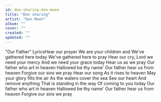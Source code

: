 ```yaml
---
id: don-sharing-don-moen
title: "Don sharing"
artist: "Don Moen"
album: ""
cover: ""
created: ""
updated: ""
---
```


"Our Father" LyricsHear our prayer
We are your children and
We've gathered here today
We've gathered here to pray
Hear our cry, Lord we need your mercy
And we need your grace today
Hear us as we pray
Our father who art in heaven
Hallowed be thy name'
Our father hear us from heaven
Forgive our sins we pray
Hear our song
As it rises to heaven
May your glory fills the air
As the waters cover the sea
See our heart
And remove anything
That is standing in the way
Of coming to you today
Our father who art in heaven
Hallowed be thy name'
Our father hear us from heaven
Forgive our sins we pray